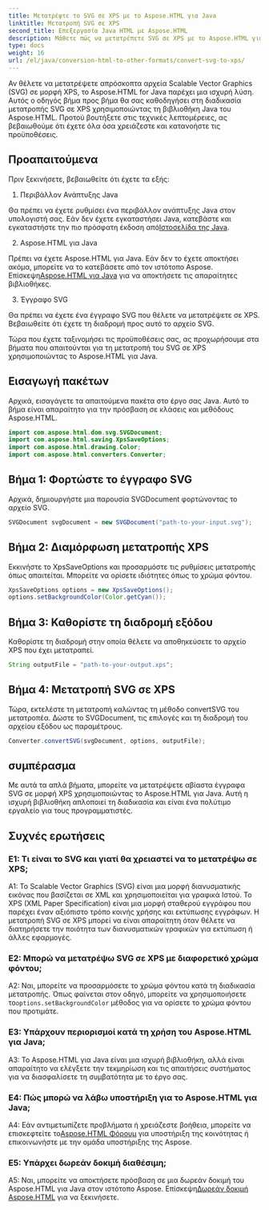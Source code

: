 ```yaml
---
title: Μετατρέψτε το SVG σε XPS με το Aspose.HTML για Java
linktitle: Μετατροπή SVG σε XPS
second_title: Επεξεργασία Java HTML με Aspose.HTML
description: Μάθετε πώς να μετατρέπετε SVG σε XPS με το Aspose.HTML για Java. Απλός, βήμα προς βήμα οδηγός για απρόσκοπτες μετατροπές.
type: docs
weight: 16
url: /el/java/conversion-html-to-other-formats/convert-svg-to-xps/
---
```


Αν θέλετε να μετατρέψετε απρόσκοπτα αρχεία Scalable Vector Graphics (SVG) σε μορφή XPS, το Aspose.HTML for Java παρέχει μια ισχυρή λύση. Αυτός ο οδηγός βήμα προς βήμα θα σας καθοδηγήσει στη διαδικασία μετατροπής SVG σε XPS χρησιμοποιώντας τη βιβλιοθήκη Java του Aspose.HTML. Προτού βουτήξετε στις τεχνικές λεπτομέρειες, ας βεβαιωθούμε ότι έχετε όλα όσα χρειάζεστε και κατανοήστε τις προϋποθέσεις.

## Προαπαιτούμενα

Πριν ξεκινήσετε, βεβαιωθείτε ότι έχετε τα εξής:

1. Περιβάλλον Ανάπτυξης Java

 Θα πρέπει να έχετε ρυθμίσει ένα περιβάλλον ανάπτυξης Java στον υπολογιστή σας. Εάν δεν έχετε εγκαταστήσει Java, κατεβάστε και εγκαταστήστε την πιο πρόσφατη έκδοση από[Ιστοσελίδα της Java](https://www.oracle.com/java/technologies/javase-downloads.html).

2. Aspose.HTML για Java

Πρέπει να έχετε Aspose.HTML για Java. Εάν δεν το έχετε αποκτήσει ακόμα, μπορείτε να το κατεβάσετε από τον ιστότοπο Aspose. Επίσκεψη[Aspose.HTML για Java](https://releases.aspose.com/html/java/) για να αποκτήσετε τις απαραίτητες βιβλιοθήκες.

3. Έγγραφο SVG

Θα πρέπει να έχετε ένα έγγραφο SVG που θέλετε να μετατρέψετε σε XPS. Βεβαιωθείτε ότι έχετε τη διαδρομή προς αυτό το αρχείο SVG.

Τώρα που έχετε ταξινομήσει τις προϋποθέσεις σας, ας προχωρήσουμε στα βήματα που απαιτούνται για τη μετατροπή του SVG σε XPS χρησιμοποιώντας το Aspose.HTML για Java.

## Εισαγωγή πακέτων

Αρχικά, εισαγάγετε τα απαιτούμενα πακέτα στο έργο σας Java. Αυτό το βήμα είναι απαραίτητο για την πρόσβαση σε κλάσεις και μεθόδους Aspose.HTML.

```java
import com.aspose.html.dom.svg.SVGDocument;
import com.aspose.html.saving.XpsSaveOptions;
import com.aspose.html.drawing.Color;
import com.aspose.html.converters.Converter;
```

## Βήμα 1: Φορτώστε το έγγραφο SVG

Αρχικά, δημιουργήστε μια παρουσία SVGDocument φορτώνοντας το αρχείο SVG.

```java
SVGDocument svgDocument = new SVGDocument("path-to-your-input.svg");
```

## Βήμα 2: Διαμόρφωση μετατροπής XPS

Εκκινήστε το XpsSaveOptions και προσαρμόστε τις ρυθμίσεις μετατροπής όπως απαιτείται. Μπορείτε να ορίσετε ιδιότητες όπως το χρώμα φόντου.

```java
XpsSaveOptions options = new XpsSaveOptions();
options.setBackgroundColor(Color.getCyan());
```

## Βήμα 3: Καθορίστε τη διαδρομή εξόδου

Καθορίστε τη διαδρομή στην οποία θέλετε να αποθηκεύσετε το αρχείο XPS που έχει μετατραπεί.

```java
String outputFile = "path-to-your-output.xps";
```

## Βήμα 4: Μετατροπή SVG σε XPS

Τώρα, εκτελέστε τη μετατροπή καλώντας τη μέθοδο convertSVG του μετατροπέα. Δώστε το SVGDocument, τις επιλογές και τη διαδρομή του αρχείου εξόδου ως παραμέτρους.

```java
Converter.convertSVG(svgDocument, options, outputFile);
```

## συμπέρασμα

Με αυτά τα απλά βήματα, μπορείτε να μετατρέψετε αβίαστα έγγραφα SVG σε μορφή XPS χρησιμοποιώντας το Aspose.HTML για Java. Αυτή η ισχυρή βιβλιοθήκη απλοποιεί τη διαδικασία και είναι ένα πολύτιμο εργαλείο για τους προγραμματιστές.

## Συχνές ερωτήσεις

### Ε1: Τι είναι το SVG και γιατί θα χρειαστεί να το μετατρέψω σε XPS;

A1: Το Scalable Vector Graphics (SVG) είναι μια μορφή διανυσματικής εικόνας που βασίζεται σε XML και χρησιμοποιείται για γραφικά Ιστού. Το XPS (XML Paper Specification) είναι μια μορφή σταθερού εγγράφου που παρέχει έναν αξιόπιστο τρόπο κοινής χρήσης και εκτύπωσης εγγράφων. Η μετατροπή SVG σε XPS μπορεί να είναι απαραίτητη όταν θέλετε να διατηρήσετε την ποιότητα των διανυσματικών γραφικών για εκτύπωση ή άλλες εφαρμογές.

### Ε2: Μπορώ να μετατρέψω SVG σε XPS με διαφορετικό χρώμα φόντου;

 A2: Ναι, μπορείτε να προσαρμόσετε το χρώμα φόντου κατά τη διαδικασία μετατροπής. Όπως φαίνεται στον οδηγό, μπορείτε να χρησιμοποιήσετε το`options.setBackgroundColor` μέθοδος για να ορίσετε το χρώμα φόντου που προτιμάτε.

### Ε3: Υπάρχουν περιορισμοί κατά τη χρήση του Aspose.HTML για Java;

A3: Το Aspose.HTML για Java είναι μια ισχυρή βιβλιοθήκη, αλλά είναι απαραίτητο να ελέγξετε την τεκμηρίωση και τις απαιτήσεις συστήματος για να διασφαλίσετε τη συμβατότητα με το έργο σας.

### Ε4: Πώς μπορώ να λάβω υποστήριξη για το Aspose.HTML για Java;

 A4: Εάν αντιμετωπίζετε προβλήματα ή χρειάζεστε βοήθεια, μπορείτε να επισκεφτείτε το[Aspose.HTML Φόρουμ](https://forum.aspose.com/) για υποστήριξη της κοινότητας ή επικοινωνήστε με την ομάδα υποστήριξης της Aspose.

### Ε5: Υπάρχει δωρεάν δοκιμή διαθέσιμη;

 A5: Ναι, μπορείτε να αποκτήσετε πρόσβαση σε μια δωρεάν δοκιμή του Aspose.HTML για Java στον ιστότοπο Aspose. Επίσκεψη[Δωρεάν δοκιμή Aspose.HTML](https://releases.aspose.com/) για να ξεκινήσετε.